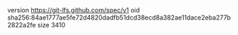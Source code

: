 version https://git-lfs.github.com/spec/v1
oid sha256:84ae1777ae5fe72d4820dadfb51dcd38ecd8a382ae11dace2eba277b2822a2fe
size 3410
